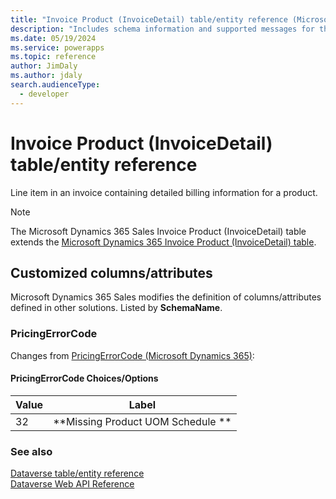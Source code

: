 ```yaml
---
title: "Invoice Product (InvoiceDetail) table/entity reference (Microsoft Dynamics 365 Sales) | Microsoft Docs"
description: "Includes schema information and supported messages for the Invoice Product (InvoiceDetail) table/entity with Microsoft Dynamics 365 Sales."
ms.date: 05/19/2024
ms.service: powerapps
ms.topic: reference
author: JimDaly
ms.author: jdaly
search.audienceType: 
  - developer
---
```


# Invoice Product (InvoiceDetail) table/entity reference

Line item in an invoice containing detailed billing information for a product.

> [!NOTE]
> The Microsoft Dynamics 365 Sales Invoice Product (InvoiceDetail) table extends the [Microsoft Dynamics 365 Invoice Product (InvoiceDetail) table](/dynamics365/developer/reference/dataverse/entities/invoicedetail).



## Customized columns/attributes

Microsoft Dynamics 365 Sales
modifies the definition of columns/attributes defined in other solutions. Listed by **SchemaName**.

### <a name="BKMK_PricingErrorCode"></a> PricingErrorCode

Changes from [PricingErrorCode (Microsoft Dynamics 365)](/dynamics365/developer/reference/dataverse/entities/invoicedetail#BKMK_PricingErrorCode):

#### PricingErrorCode Choices/Options

|Value|Label|
|---|---|
|32|**Missing Product UOM Schedule **|



### See also

[Dataverse table/entity reference](../about-entity-reference.md)  
[Dataverse Web API Reference](/power-apps/developer/data-platform/webapi/reference/about)   

